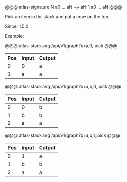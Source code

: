 @@@ atlas-signature
N
a0
...
aN
-->
aN-1
a0
...
aN
@@@

Pick an item in the stack and put a copy on the top.

Since: 1.5.0

Example:

@@@ atlas-stacklang
/api/v1/graph?q=a,0,:pick
@@@

<table><thead><th>Pos</th><th>Input</th><th>Output</th></thead><tbody><tr>
<td>0</td>
<td>0</td>
<td>a</td>
</tr><tr>
<td>1</td>
<td>a</td>
<td>a</td>
</tr></tbody></table>

@@@ atlas-stacklang
/api/v1/graph?q=a,b,0,:pick
@@@

<table><thead><th>Pos</th><th>Input</th><th>Output</th></thead><tbody><tr>
<td>0</td>
<td>0</td>
<td>b</td>
</tr><tr>
<td>1</td>
<td>b</td>
<td>b</td>
</tr><tr>
<td>2</td>
<td>a</td>
<td>a</td>
</tr></tbody></table>

@@@ atlas-stacklang
/api/v1/graph?q=a,b,1,:pick
@@@

<table><thead><th>Pos</th><th>Input</th><th>Output</th></thead><tbody><tr>
<td>0</td>
<td>1</td>
<td>a</td>
</tr><tr>
<td>1</td>
<td>b</td>
<td>b</td>
</tr><tr>
<td>2</td>
<td>a</td>
<td>a</td>
</tr></tbody></table>